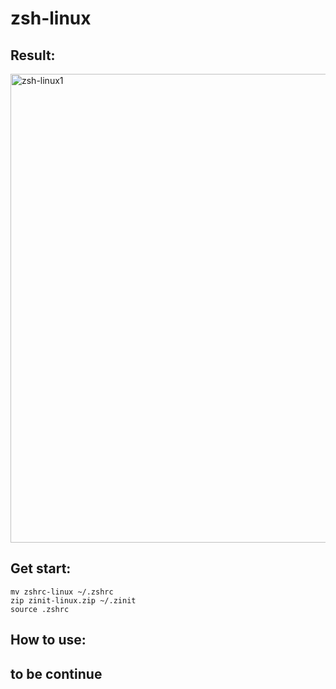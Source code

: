 # zsh-linux

## Result:

<img width="750" alt="zsh-linux1" src="https://user-images.githubusercontent.com/57790433/111655903-fc7aec00-8844-11eb-8bb0-d4f492239ecf.png">

## Get start:

    mv zshrc-linux ~/.zshrc
    zip zinit-linux.zip ~/.zinit
    source .zshrc
    
## How to use:

## to be continue
